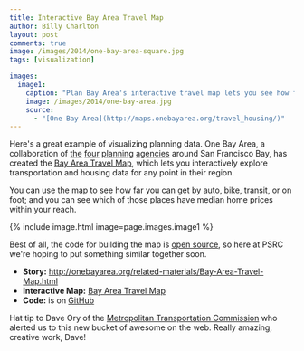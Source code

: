 ```yaml
---
title: Interactive Bay Area Travel Map
author: Billy Charlton
layout: post
comments: true
image: /images/2014/one-bay-area-square.jpg
tags: [visualization]

images:
  image1:
    caption: "Plan Bay Area's interactive travel map lets you see how far you can get from any location by auto, transit, bike, or on foot."
    image: /images/2014/one-bay-area.jpg
    source:
      - "[One Bay Area](http://maps.onebayarea.org/travel_housing/)"
---
```

[Bay Area Travel Map]: http://maps.onebayarea.org/travel_housing
[mtc]: http://www.mtc.ca.gov
[abag]: http://www.abag.ca.gov
[baaqmd]: http://www.baaqmd.gov
[bcdc]: http://www.bcdc.ca.gov
[code]: https://github.com/MetropolitanTransportationCommission/travel-housing-map

Here's a great example of visualizing planning data. One Bay Area, a collaboration of [the][mtc] [four][abag] [planning][baaqmd] [agencies][bcdc] around San Francisco Bay, has created the [Bay Area Travel Map], which lets you interactively explore transportation and housing data for any point in their region.

You can use the map to see how far you can get by auto, bike, transit, or on foot; and you can see which of those places have median home prices within your reach.

{% include image.html image=page.images.image1 %}

Best of all, the code for building the map is [open source][code], so here at PSRC we're hoping to put something similar together soon.

* **Story:** <http://onebayarea.org/related-materials/Bay-Area-Travel-Map.html>
* **Interactive Map:** [Bay Area Travel Map]
* **Code:** is on [GitHub][code]

Hat tip to Dave Ory of the [Metropolitan Transportation Commission][mtc] who alerted us to this new bucket of awesome on the web.  Really amazing, creative work, Dave!

